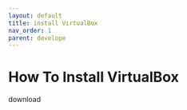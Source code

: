 ```yaml
---
layout: default
title: install VirtualBox
nav_order: 1
parent: develope
---
```


# How To Install VirtualBox

download
